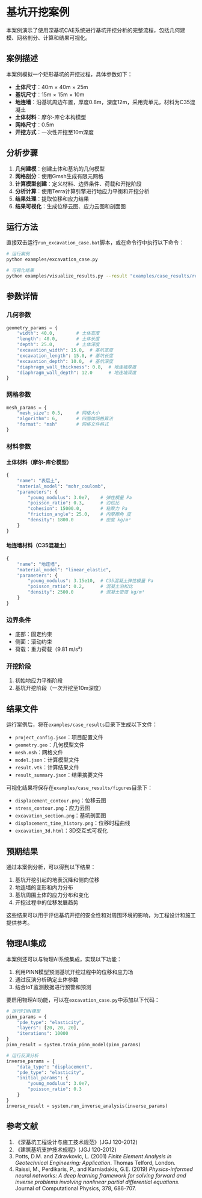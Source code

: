 # 基坑开挖案例

本案例演示了使用深基坑CAE系统进行基坑开挖分析的完整流程，包括几何建模、网格剖分、计算和结果可视化。

## 案例描述

本案例模拟一个矩形基坑的开挖过程，具体参数如下：

- **土体尺寸**：40m × 40m × 25m
- **基坑尺寸**：15m × 15m × 10m
- **地连墙**：沿基坑周边布置，厚度0.8m，深度12m，采用壳单元，材料为C35混凝土
- **土体材料**：摩尔-库仑本构模型
- **网格尺寸**：0.5m
- **开挖方式**：一次性开挖至10m深度

## 分析步骤

1. **几何建模**：创建土体和基坑的几何模型
2. **网格剖分**：使用Gmsh生成有限元网格
3. **计算模型创建**：定义材料、边界条件、荷载和开挖阶段
4. **分析计算**：使用Terra计算引擎进行地应力平衡和开挖分析
5. **结果处理**：提取位移和应力结果
6. **结果可视化**：生成位移云图、应力云图和剖面图

## 运行方法

直接双击运行`run_excavation_case.bat`脚本，或在命令行中执行以下命令：

```bash
# 运行案例
python examples/excavation_case.py

# 可视化结果
python examples/visualize_results.py --result "examples/case_results/result.vtk" --mesh "examples/case_results/mesh.msh"
```

## 参数详情

### 几何参数

```python
geometry_params = {
    "width": 40.0,        # 土体宽度
    "length": 40.0,       # 土体长度
    "depth": 25.0,        # 土体深度
    "excavation_width": 15.0,  # 基坑宽度
    "excavation_length": 15.0, # 基坑长度
    "excavation_depth": 10.0,  # 基坑深度
    "diaphragm_wall_thickness": 0.8,  # 地连墙厚度
    "diaphragm_wall_depth": 12.0      # 地连墙深度
}
```

### 网格参数

```python
mesh_params = {
    "mesh_size": 0.5,     # 网格大小
    "algorithm": 6,       # 四面体网格算法
    "format": "msh"       # 网格文件格式
}
```

### 材料参数

#### 土体材料（摩尔-库仑模型）

```python
{
    "name": "表层土",
    "material_model": "mohr_coulomb",
    "parameters": {
        "young_modulus": 3.0e7,    # 弹性模量 Pa
        "poisson_ratio": 0.3,      # 泊松比
        "cohesion": 15000.0,       # 粘聚力 Pa
        "friction_angle": 25.0,    # 内摩擦角 度
        "density": 1800.0          # 密度 kg/m³
    }
}
```

#### 地连墙材料（C35混凝土）

```python
{
    "name": "地连墙",
    "material_model": "linear_elastic",
    "parameters": {
        "young_modulus": 3.15e10,  # C35混凝土弹性模量 Pa
        "poisson_ratio": 0.2,      # 混凝土泊松比
        "density": 2500.0          # 混凝土密度 kg/m³
    }
}
```

### 边界条件

- 底部：固定约束
- 侧面：滚动约束
- 荷载：重力荷载（9.81 m/s²）

### 开挖阶段

1. 初始地应力平衡阶段
2. 基坑开挖阶段（一次开挖至10m深度）

## 结果文件

运行案例后，将在`examples/case_results`目录下生成以下文件：

- `project_config.json`：项目配置文件
- `geometry.geo`：几何模型文件
- `mesh.msh`：网格文件
- `model.json`：计算模型文件
- `result.vtk`：计算结果文件
- `result_summary.json`：结果摘要文件

可视化结果将保存在`examples/case_results/figures`目录下：

- `displacement_contour.png`：位移云图
- `stress_contour.png`：应力云图
- `excavation_section.png`：基坑剖面图
- `displacement_time_history.png`：位移时程曲线
- `excavation_3d.html`：3D交互式可视化

## 预期结果

通过本案例分析，可以得到以下结果：

1. 基坑开挖引起的地表沉降和侧向位移
2. 地连墙的变形和内力分布
3. 基坑周围土体的应力分布和变化
4. 开挖过程中的位移发展趋势

这些结果可以用于评估基坑开挖的安全性和对周围环境的影响，为工程设计和施工提供参考。

## 物理AI集成

本案例还可以与物理AI系统集成，实现以下功能：

1. 利用PINN模型预测基坑开挖过程中的位移和应力场
2. 通过反演分析确定土体参数
3. 结合IoT监测数据进行预警和预测

要启用物理AI功能，可以在`excavation_case.py`中添加以下代码：

```python
# 运行PINN模型
pinn_params = {
    "pde_type": "elasticity",
    "layers": [20, 20, 20],
    "iterations": 10000
}
pinn_result = system.train_pinn_model(pinn_params)

# 运行反演分析
inverse_params = {
    "data_type": "displacement",
    "pde_type": "elasticity",
    "initial_params": {
        "young_modulus": 3.0e7,
        "poisson_ratio": 0.3
    }
}
inverse_result = system.run_inverse_analysis(inverse_params)
```

## 参考文献

1. 《深基坑工程设计与施工技术规范》(JGJ 120-2012)
2. 《建筑基坑支护技术规程》(JGJ 120-2012)
3. Potts, D.M. and Zdravkovic, L. (2001) *Finite Element Analysis in Geotechnical Engineering: Application*. Thomas Telford, London.
4. Raissi, M., Perdikaris, P., and Karniadakis, G.E. (2019) *Physics-informed neural networks: A deep learning framework for solving forward and inverse problems involving nonlinear partial differential equations*. Journal of Computational Physics, 378, 686-707.


